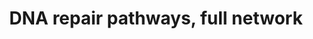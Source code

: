 ---
annotations:
- type: Pathway Ontology
  value: DNA repair pathway
authors:
- Daisydx
- Diazflorese
- Egonw
- Marvin M2
- DeSl
- Khanspers
- Eweitz
description: DNA Repair Pathways Full Network
last-edited: 2021-05-22
organisms:
- Homo sapiens
redirect_from:
- /index.php/Pathway:WP4946
- /instance/WP4946
schema-jsonld:
- '@context': https://schema.org/
  '@id': https://wikipathways.github.io/pathways/WP4946.html
  '@type': Dataset
  creator:
    '@type': Organization
    name: WikiPathways
  description: DNA Repair Pathways Full Network
  keywords:
  - ''
  - NTHL1
  - DDB2
  - FANCF
  - ATR
  - CCNH
  - MRE11A
  - FANCD2
  - FAN1
  - POLI
  - LIG4
  - SMUG1
  - RAD23B
  - MSH3
  - POLD3
  - NBN
  - PRKDC
  - Alternative End-Joining (Alt-EJ)
  - Base Excision Repair (BER)
  - FANCA
  - MHF1
  - PARP1
  - RAD51
  - CUL4A
  - MHF2
  - RAD54B
  - POLD2
  - APEX1
  - ERCC3
  - RBX1
  - WRN
  - NEIL3
  - RAD50
  - MNAT1
  - FAAP100
  - ERCC2
  - MUTYH
  - RFC5
  - RPA3
  - FANCC
  - MGMT
  - FAAP24
  - XRCC4
  - NEIL2
  - XRCC5
  - Non-Homologous End Joining (NHEJ)
  - Repair (HR)
  - FANCN
  - POLH
  - POLE4
  - RAD51C
  - NHEJ1
  - CHEK1
  - ERCC5
  - UNG
  - RFC4
  - DNA Repair Pathways
  - ERCC1
  - Mismatch Repair (MMR)
  - HMGB1
  - TDG
  - REV1
  - RAD23A
  - RFC1
  - APEX2
  - FANCJ
  - USP1
  - FANCG
  - GTF2H5
  - XPA
  - BRCA1
  - 'Homologous Recombination '
  - POLD1
  - ATM
  - GTF2H2
  - RFC2
  - RPA1
  - 'Methyl-Guanine DNA '
  - POLE
  - FANCL
  - POLM
  - RAD52
  - GTF2H4
  - POLD4
  - MSH6
  - H2AX
  - MSH2
  - ERCC4
  - POLE3
  - MPG
  - XRS2
  - FANCI
  - FANCM
  - PARP2
  - BRCA2
  - PNKP
  - GTF2H3
  - RFC3
  - FANCE
  - MBD4
  - CDK7
  - Trans-Lesion Synthesis (TLS)
  - OGG1
  - FANCB
  - PMS2
  - CUL4B
  - POLE2
  - Nucleotide Excision Repair (NER)
  - ERCC6
  - XRCC6
  - DCLRE1C
  - Fanconi Anemia Pathway (FA)
  - RPA2
  - Methyltransferase (MGMT)
  - POLK
  - XRCC1
  - MRE11
  - EXO1
  - XPC
  - LIG1
  - TERF2
  - ERCC8
  - RAP1A
  - DDB1
  - POLL
  - GTF2H1
  - PCNA
  - CETN2
  - REV3L
  - LIG3
  - FEN1
  - MLH1
  - POLB
  - UAF1
  license: CC0
  name: DNA repair pathways, full network
seo: CreativeWork
title: DNA repair pathways, full network
wpid: WP4946
---